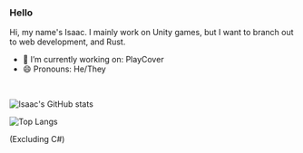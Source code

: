 ### Hello
Hi, my name's Isaac. I mainly work on Unity games, but I want to branch out to web development, and Rust. 

- 🔭 I’m currently working on: PlayCover
- 😄 Pronouns: He/They

<br/>

![Isaac's GitHub stats](https://github-readme-stats.vercel.app/api?username=IsaacMarovitz&theme=nightowl&hide=stars)

![Top Langs](https://github-readme-stats.vercel.app/api/top-langs/?username=IsaacMarovitz&theme=nightowl&layout=compact&hide=ASP,Shaderlab,HLSL,Smalltalk,C%23&langs_count=8)

(Excluding C#)
